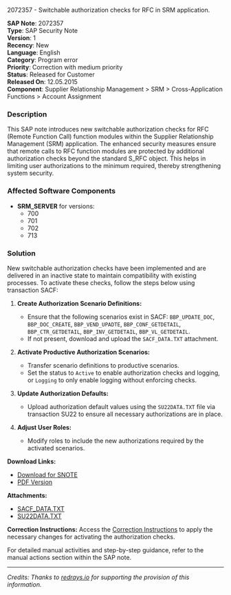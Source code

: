 2072357 - Switchable authorization checks for RFC in SRM application.

**SAP Note**: 2072357  
**Type**: SAP Security Note  
**Version**: 1  
**Recency**: New  
**Language**: English  
**Category**: Program error  
**Priority**: Correction with medium priority  
**Status**: Released for Customer  
**Released On**: 12.05.2015  
**Component**: Supplier Relationship Management > SRM > Cross-Application Functions > Account Assignment

### Description
This SAP note introduces new switchable authorization checks for RFC (Remote Function Call) function modules within the Supplier Relationship Management (SRM) application. The enhanced security measures ensure that remote calls to RFC function modules are protected by additional authorization checks beyond the standard S_RFC object. This helps in limiting user authorizations to the minimum required, thereby strengthening system security.

### Affected Software Components
- **SRM_SERVER** for versions:
  - 700
  - 701
  - 702
  - 713

### Solution
New switchable authorization checks have been implemented and are delivered in an inactive state to maintain compatibility with existing processes. To activate these checks, follow the steps below using transaction SACF:

1. **Create Authorization Scenario Definitions:**
   - Ensure that the following scenarios exist in SACF: `BBP_UPDATE_DOC`, `BBP_DOC_CREATE`, `BBP_VEND_UPADTE`, `BBP_CONF_GETDETAIL`, `BBP_CTR_GETDETAIL`, `BBP_INV_GETDETAIL`, `BBP_VL_GETDETAIL`.
   - If not present, download and upload the `SACF_DATA.TXT` attachment.

2. **Activate Productive Authorization Scenarios:**
   - Transfer scenario definitions to productive scenarios.
   - Set the status to `Active` to enable authorization checks and logging, or `Logging` to only enable logging without enforcing checks.

3. **Update Authorization Defaults:**
   - Upload authorization default values using the `SU22DATA.TXT` file via transaction SU22 to ensure all necessary authorizations are in place.

4. **Adjust User Roles:**
   - Modify roles to include the new authorizations required by the activated scenarios.

**Download Links:**
- [Download for SNOTE](https://notesdownloads.sap.com/note/0040000012311482017)
- [PDF Version](https://userapps.support.sap.com/sap/support/sfm/notes/print/0002072357?language=en-US&token=950F0874F5CC7AE073186359E215A834)

**Attachments:**
- [SACF_DATA.TXT](https://me.sap.com/sap/support/sapnotes/public/services/attachment.htm?iv_key=012003146900000994202014&iv_version=0001&iv_guid=5D79633DF66C854AAAD287243DC17B25)
- [SU22DATA.TXT](https://me.sap.com/sap/support/sapnotes/public/services/attachment.htm?iv_key=012003146900000994202014&iv_version=0001&iv_guid=11C4403F325F7344815DEF243CA4D755)

**Correction Instructions:**
Access the [Correction Instructions](https://me.sap.com/corrins/0002072357/551) to apply the necessary changes for activating the authorization checks.

For detailed manual activities and step-by-step guidance, refer to the manual actions section within the SAP note.

---

*Credits: Thanks to [redrays.io](https://redrays.io) for supporting the provision of this information.*